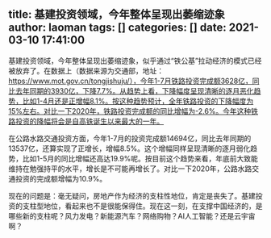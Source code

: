 title: 基建投资领域，今年整体呈现出萎缩迹象
author: laoman
tags: []
categories: []
date: 2021-03-10 17:41:00
---
基建投资领域，今年整体呈现出萎缩迹象，似乎通过“铁公基”拉动经济的模式已经被放弃了。在数据上（数据来源为交通部，地址：https://www.mot.gov.cn/tongjishuju/），今年1-7月铁路投资完成额3628亿，同比去年同期的3930亿，下降7.7%。从趋势上看，下降幅度呈现清晰的逐月恶化趋势，比如1-4月还是正增幅8.1%。按这种趋势预计，全年铁路投资的下降幅度为15%左右。对比一下2020年，铁路投资完成额的同比增幅为-2.6%。今年这种铁路投资的降幅将会是自高铁诞生以来最大的一年。









在公路水路交通投资方面，今年1-7月的投资完成额14694亿，同比去年同期的13537亿，还算实现了正增长，增幅8.5%。这个增幅同样呈现清晰的逐月弱化趋势，比如1-5月的同比增幅还高达19.9%呢。按目前这个趋势来看，年底前大致能维持在勉强持平的水平，增长是不可能再增长了。对比一下2020年，公路水路交通投资的完成额增幅为10.9%。


现在的问题是：毫无疑问，房地产作为经济的支柱性地位，肯定是丧失了。基建投资的支柱型地位，看起来也不是很能保得住。现在这一刻，在支撑中国经济的，是哪些新的支柱呢？风力发电？新能源汽车？网络购物？AI人工智能？还是云宇宙啊？